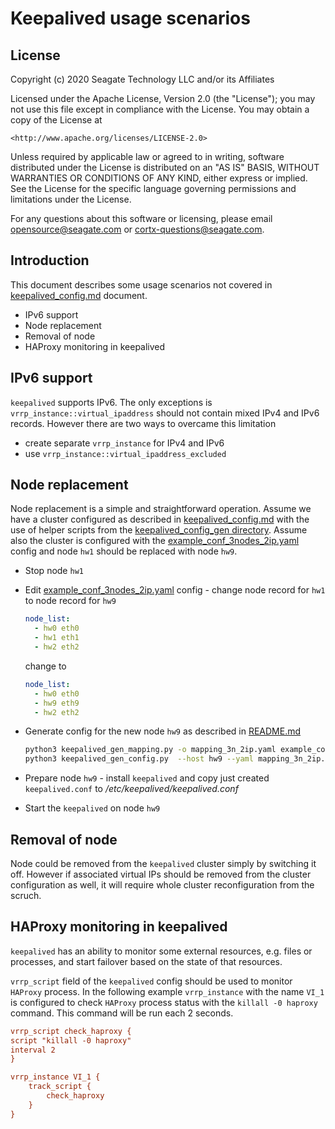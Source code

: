 # Keepalived usage scenarios

## License

Copyright (c) 2020 Seagate Technology LLC and/or its Affiliates

Licensed under the Apache License, Version 2.0 (the "License");
you may not use this file except in compliance with the License.
You may obtain a copy of the License at

    <http://www.apache.org/licenses/LICENSE-2.0>

Unless required by applicable law or agreed to in writing, software
distributed under the License is distributed on an "AS IS" BASIS,
WITHOUT WARRANTIES OR CONDITIONS OF ANY KIND, either express or implied.
See the License for the specific language governing permissions and
limitations under the License.

For any questions about this software or licensing,
please email opensource@seagate.com or cortx-questions@seagate.com.

## Introduction

This document describes some usage scenarios not covered in
[keepalived_config.md](keepalived_config.md) document.

-   IPv6 support
-   Node replacement
-   Removal of node
-   HAProxy monitoring in keepalived

## IPv6 support

`keepalived` supports IPv6. The only exceptions is `vrrp_instance::virtual_ipaddress`
should not contain mixed IPv4 and IPv6 records. However there are two ways to overcame
this limitation

-   create separate `vrrp_instance` for IPv4 and IPv6
-   use `vrrp_instance::virtual_ipaddress_excluded`

## Node replacement

Node replacement is a simple and straightforward operation. Assume we have a cluster
configured as described in [keepalived_config.md](keepalived_config.md)
with the use of helper scripts from the [keepalived_config_gen directory](../../scripts/keepalived/keepalived_config_gen).
Assume also the cluster is configured with the
[example_conf_3nodes_2ip.yaml](../../scripts/keepalived/keepalived_config_gen/example_conf_3nodes_2ip.yaml)
config and node `hw1` should be replaced with node `hw9`.

-   Stop node `hw1`

-   Edit [example_conf_3nodes_2ip.yaml](../../scripts/keepalived/keepalived_config_gen/example_conf_3nodes_2ip.yaml) config - change node record for `hw1` to node record for `hw9`
    ```yml
    node_list:
      - hw0 eth0
      - hw1 eth1
      - hw2 eth2
    ```
    change to
    ```yml
    node_list:
      - hw0 eth0
      - hw9 eth9
      - hw2 eth2
    ```

-   Generate config for the new node `hw9` as described in [README.md](../../scripts/keepalived/keepalived_config_gen/README.md)

    ```bash
    python3 keepalived_gen_mapping.py -o mapping_3n_2ip.yaml example_conf_3nodes_2ip.yaml
    python3 keepalived_gen_config.py  --host hw9 --yaml mapping_3n_2ip.yaml --conf keepalived.conf
    ```

-   Prepare node `hw9` - install `keepalived` and copy just created `keepalived.conf` to _/etc/keepalived/keepalived.conf_

-   Start the `keepalived` on node `hw9`

## Removal of node

Node could be removed from the `keepalived` cluster simply by switching it off.
However if associated virtual IPs should be removed from the cluster configuration
as well, it will require whole cluster reconfiguration from the scruch.

## HAProxy monitoring in keepalived

`keepalived` has an ability to monitor some external resources, e.g. files or processes,
and start failover based on the state of that resources.

`vrrp_script` field of the `keepalived` config should be used to monitor `HAProxy` process.
In the following example `vrrp_instance` with the name `VI_1` is configured to check `HAProxy`
process status with the `killall -0 haproxy` command. This command will be run each 2 seconds.

```ini
vrrp_script check_haproxy {
script "killall -0 haproxy"
interval 2
}

vrrp_instance VI_1 {
    track_script {
        check_haproxy
    }
}
```
